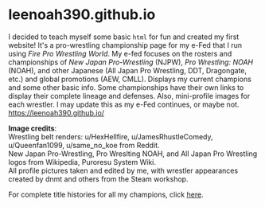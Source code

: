 # leenoah390.github.io

I decided to teach myself some basic `html` for fun and created my first website! It's a pro-wrestling championship page for my e-Fed that I run using *Fire Pro Wrestling World*. My e-fed focuses on the rosters and championships of *New Japan Pro-Wrestling* (NJPW), *Pro Wrestling: NOAH* (NOAH), and other Japanese (All Japan Pro Wrestling, DDT, Dragongate, etc.) and global promotions (AEW, CMLL). Displays my current champions and some other basic info. Some championships have their own links to display their complete lineage and defenses. Also, mini-profile images for each wrestler. I may update this as my e-Fed continues, or maybe not. \
https://leenoah390.github.io/

**Image credits**:\
Wrestling belt renders: u/HexHellfire, u/JamesRhustleComedy,  u/Queenfan1099, u/same_no_koe from Reddit.\
New Japan Pro-Wrestling, Pro Wreslting NOAH, and All Japan Pro Wrestling logos from Wikipedia, Puroresu System Wiki.\
All profile pictures taken and edited by me, with wrestler appearances created by dnmt and others from the Steam workshop.

For complete title histories for all my champions, click [here](https://docs.google.com/spreadsheets/d/1EfaLug5oRRepTqgZE5sWtbm-epf1QczVxaRCCQ85QdY/edit?usp=drive_link).
